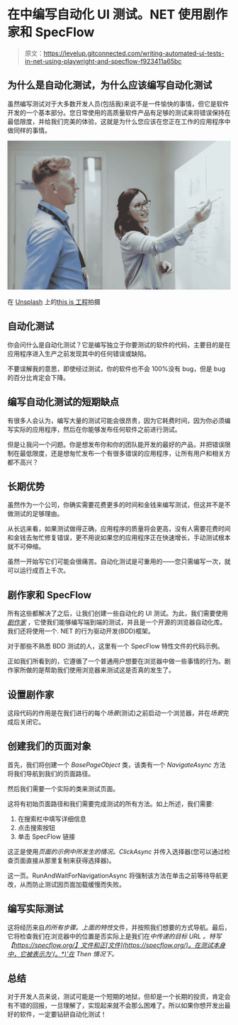 # 在中编写自动化 UI 测试。NET 使用剧作家和 SpecFlow

> 原文：<https://levelup.gitconnected.com/writing-automated-ui-tests-in-net-using-playwright-and-specflow-f923411a65bc>

## 为什么是自动化测试，为什么应该编写自动化测试

虽然编写测试对于大多数开发人员(包括我)来说不是一件愉快的事情，但它是软件开发的一个基本部分。您日常使用的高质量软件产品有足够的测试来将错误保持在最低限度，并给我们完美的体验，这就是为什么您应该在您正在工作的应用程序中做同样的事情。

![](img/e9427afb7a22a6794e0af2248e9a47d4.png)

在 [Unsplash](https://unsplash.com/photos/hOCYuLmTTnY) 上的[this is 工程](https://unsplash.com/@thisisengineering)拍摄

## **自动化测试**

你会问什么是自动化测试？它是编写独立于你要测试的软件的代码，主要目的是在应用程序进入生产之前发现其中的任何错误或缺陷。

不要误解我的意思，即使经过测试，你的软件也不会 100%没有 bug，但是 bug 的百分比肯定会下降。

## 编写自动化测试的短期缺点

有很多人会认为，编写大量的测试可能会很昂贵，因为它耗费时间，因为你必须编写实际的应用程序，然后在你能够发布任何软件之前进行测试。

但是让我问一个问题。你是想发布你和你的团队能开发的最好的产品，并把错误限制在最低限度，还是想匆忙发布一个有很多错误的应用程序，让所有用户和相关方都不高兴？

## **长期优势**

虽然作为一个公司，你确实需要花费更多的时间和金钱来编写测试，但这并不是不做测试的足够理由。

从长远来看，如果测试做得正确，应用程序的质量将会更高，没有人需要花费时间和金钱去匆忙修复错误，更不用说如果您的应用程序正在快速增长，手动测试根本就不可伸缩。

虽然一开始写它们可能会很痛苦。自动化测试是可重用的——您只需编写一次，就可以运行成百上千次。

## 剧作家和 SpecFlow

所有这些都解决了之后，让我们创建一些自动化的 UI 测试。为此，我们需要使用 [*剧作家*](https://playwright.dev/) ，它使我们能够编写端到端的测试，并且是一个开源的浏览器自动化库。我们还将使用一个. NET 的行为驱动开发(BDD)框架。

对于那些不熟悉 BDD 测试的人，这里有一个 SpecFlow 特性文件的代码示例。

正如我们所看到的，它遵循了一个普通用户想要在浏览器中做一些事情的行为。剧作家所做的是帮助我们使用浏览器来测试这是否真的发生了。

## **设置剧作家**

这段代码的作用是在我们进行的每个*场景*(测试)之前启动一个浏览器，并在*场景*完成后关闭它。

## 创建我们的页面对象

首先，我们将创建一个 *BasePageObject* 类，该类有一个 *NavigateAsync* 方法将我们导航到我们的页面路径。

然后我们需要一个实际的类来测试页面。

这将有初始页面路径和我们需要完成测试的所有方法。如上所述，我们需要:

1.  在搜索栏中填写详细信息
2.  点击搜索按钮
3.  单击 SpecFlow 链接

这正是使用*页面的示例中所发生的情况。ClickAsync* 并传入选择器(您可以通过检查页面直接从那里复制来获得选择器)。

这一页。RunAndWaitForNavigationAsync 将强制该方法在单击之前等待导航更改，从而防止测试因页面加载缓慢而失败。

## **编写实际测试**

这将经历来自*的所有步骤。上面的特性*文件，并按照我们想要的方式导航。最后，它将检查我们在浏览器中的位置是否实际上是我们在*中传递的目标 URL 。特写【https://specflow.org/】文件和正[文件](https://specflow.org/)。在测试本身中，它被表示为'(。*)'在 Then 情况下。*

## **总结**

对于开发人员来说，测试可能是一个短期的地狱，但却是一个长期的投资，肯定会有不错的回报，一旦理解了，实现起来就不会那么困难了。所以如果你想开发出最好的软件，一定要钻研自动化测试！
